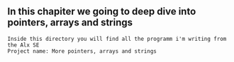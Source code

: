 ## In this chapiter we going to deep dive into pointers, arrays and strings

```
Inside this directory you will find all the programm i'm writing from the Alx SE
Project name: More pointers, arrays and strings
```


